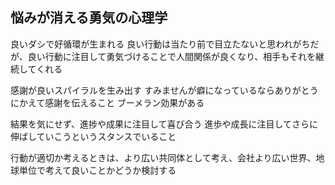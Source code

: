 ## 悩みが消える勇気の心理学

良いダシで好循環が生まれる
  良い行動は当たり前で目立たないと思われがちだが、良い行動に注目して勇気づけることで人間関係が良くなり、相手もそれを継続してくれる

感謝が良いスパイラルを生み出す
  すみませんが癖になっているならありがとうにかえて感謝を伝えること
 ブーメラン効果がある

結果を気にせず、進捗や成果に注目して喜び合う
  進歩や成長に注目してさらに伸ばしていこうというスタンスでいること

行動が適切か考えるときは、より広い共同体として考え、会社より広い世界、地球単位で考えて良いことかどうか検討する
